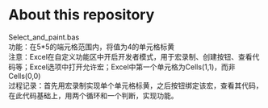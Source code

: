 # About this repository

Select_and_paint.bas  
功能：在5\*5的端元格范围内，将值为4的单元格标黄  
注意：Excel在自定义功能区中开启开发者模式，用于宏录制、创建按钮、查看代码等；Excel选项中打开允许宏；Excel中第一个单元格为Cells(1,1)，而非Cells(0,0)  
过程记录：首先用宏录制实现单个单元格标黄，之后按钮绑定该宏，查看其代码，在此代码基础上，用两个循环和一个判断，实现功能。  
